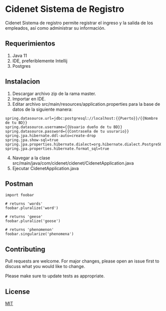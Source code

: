 # Cidenet Sistema de Registro

Cidenet Sistema de registro permite registrar el ingreso y la salida de los empleados, así como administrar su información.

## Requerimientos
1. Java 11
2. IDE, preferiblemente Intellij
3. Postgres

## Instalacion

1. Descargar archivo zip de la rama master.
2. Importar en IDE.
3. Editar archivo src/main/resources/application.properties para la base de datos de la siguiente manera:
```
spring.datasource.url=jdbc:postgresql://localhost:{{Puerto}}/{{Nombre de tu BD}}
spring.datasource.username={{Usuario dueño de tu BD}}
spring.datasource.password={{Contraseña de tu usurario}}
spring.jpa.hibernate.ddl-auto=create-drop
spring.jpa.show-sql=true
spring.jpa.properties.hibernate.dialect=org.hibernate.dialect.PostgreSQLDialect
spring.jpa.properties.hibernate.format_sql=true

```
4. Navegar a la clase src/main/java/com/cidenet/cidenet/CidenetApplication.java
5. Ejecutar CidenetApplication.java

## Postman

```Request  
import foobar

# returns 'words'
foobar.pluralize('word')

# returns 'geese'
foobar.pluralize('goose')

# returns 'phenomenon'
foobar.singularize('phenomena')
```

## Contributing
Pull requests are welcome. For major changes, please open an issue first to discuss what you would like to change.

Please make sure to update tests as appropriate.

## License
[MIT](https://choosealicense.com/licenses/mit/)